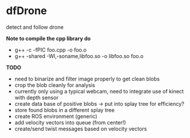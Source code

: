 dfDrone
=======

detect and follow drone

**Note to compile the cpp library do**
* g++ -c -fPIC foo.cpp -o foo.o
* g++ -shared -Wl,-soname,libfoo.so -o libfoo.so  foo.o

**TODO**
* need to binarize and filter image properly to get clean blobs
* crop the blob cleanly for analysis
* currently only using a typical webcam, need to integrate use of kinect with depth sensor
* create data base of positive blobs -> put into splay tree for efficiency?
* store found blobs in a different splay tree
* create ROS environment (generic)
* add velocity vectors into queue (from center!)
* create/send twist messages based on velocity vectors

